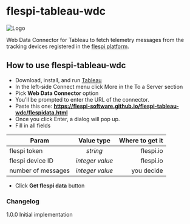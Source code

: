 # flespi-tableau-wdc

![Logo](https://github.com/flespi-software/flespi-tableau-wdc/blob/master/flespitableau.png?raw=true "flespi tableau wdc logo")

Web Data Connector for Tableau to fetch telemetry messages from the tracking devices registered in the [flespi platform](https://flespi.io/).

## How to use flespi-tableau-wdc

- Download, install, and run [Tableau](https://www.tableau.com/)
- In the left-side Connect menu click More in the To a Server section 
- Pick **Web Data Connector** option
- You’ll be prompted to enter the URL of the connector. 
- Paste this one: **https://flespi-software.github.io/flespi-tableau-wdc/flespidata.html**
- Once you click Enter, a dialog will pop up.
- Fill in all fields

| Param             | Value type                | Where to get it|
| ----------------- |:-------------------------:|---------------:|
| flespi token      | *string*                  |flespi.io       |
| flespi device ID  | *integer value*           |flespi.io       |
| number of messages| *integer value*           |you decide      |

- Click **Get flespi data** button

### Changelog

1.0.0
  Initial implementation
